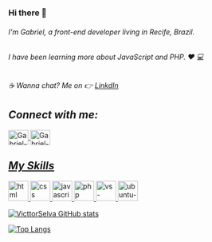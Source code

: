 ### Hi there 👋

###### I'm Gabriel, a front-end developer living in Recife, Brazil.

###### I have been learning more about JavaScript and PHP. :heart: :computer:

###### :coffee: Wanna chat? Me on :point_right: [LinkdIn](https://www.linkedin.com/in/victtordeveloper/)

## *Connect with me:*
<a href="https://www.linkedin.com/in/victtordeveloper/" target="_blank">
  <img align="center" alt="Gabriel-linkedin" height="30" width="40" src="https://cdn.jsdelivr.net/gh/devicons/devicon/icons/linkedin/linkedin-original.svg"
  </a>
  
 <a href="https://twitter.com/VicttorSelva_" target="_blank">
  <img align="center" alt="Gabriel-twitter" height="30" width="40" src="https://cdn.jsdelivr.net/gh/devicons/devicon/icons/twitter/twitter-original.svg"
  </a>
   
   ## *My Skills*
   <img src="https://cdn.jsdelivr.net/gh/devicons/devicon/icons/html5/html5-original-wordmark.svg" alt="html" width="40" height="40" style="max-width:100%;"></img>
  <img src="https://cdn.jsdelivr.net/gh/devicons/devicon/icons/css3/css3-original-wordmark.svg" alt="css" width="40" height="40" style="max-width:100%;"></img>
  <img src="https://cdn.jsdelivr.net/gh/devicons/devicon/icons/javascript/javascript-original.svg" alt="javascript" width="40" height="40" style="max-width:100%;"></img>
  <img src="https://cdn.jsdelivr.net/gh/devicons/devicon/icons/php/php-original.svg" alt="php" width="40" height="40" style="max-width:100%;"></img>
  <img src="https://cdn.jsdelivr.net/gh/devicons/devicon/icons/vscode/vscode-original-wordmark.svg" alt="vs-code" width="40" height="40" style="max-width:100%;"></img>
  <img src="https://cdn.jsdelivr.net/gh/devicons/devicon/icons/ubuntu/ubuntu-plain-wordmark.svg" alt="ubuntu-linux" width="40" height="40" style="max-width:100%;"></img>
 


![VicttorSelva GitHub stats](https://github-readme-stats.vercel.app/api?username=VicttorSelva&show_icons=true&theme=radical)


[![Top Langs](https://github-readme-stats.vercel.app/api/top-langs/?username=VicttorSelva&layout=compact)](https://github.com/VicttorSelva/github-readme-stats)


<!--
**VicttorSelva/victtorSelva** is a ✨ _special_ ✨ repository because its `README.md` (this file) appears on your GitHub profile.

Here are some ideas to get you started:

- 🔭 I’m currently working on ...
- 🌱 I’m currently learning ...
- 👯 I’m looking to collaborate on ...
- 🤔 I’m looking for help with ...
- 💬 Ask me about ...
- 📫 How to reach me: ...
- 😄 Pronouns: ...
- ⚡ Fun fact: ...
-->
